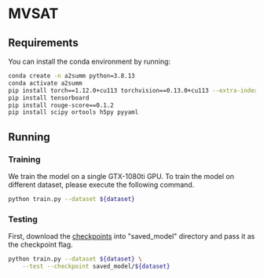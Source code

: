 # MVSAT

## Requirements
You can install the conda environment by running:
```bash
conda create -n a2summ python=3.8.13
conda activate a2summ
pip install torch==1.12.0+cu113 torchvision==0.13.0+cu113 --extra-index-url https://download.pytorch.org/whl/cu113
pip install tensorboard
pip install rouge-score==0.1.2
pip install scipy ortools h5py pyyaml
```

## Running

### Training
We train the model on a single GTX-1080ti GPU. To train the model on different dataset, please execute the following command.
```bash
python train.py --dataset ${dataset}
```

### Testing
First, download the [checkpoints](https://drive.google.com/file/d/1LuXWjW3BcAXCOals4o2UUVYMx-FYnJ3T/view?usp=sharing) into "saved_model" directory and pass it as the checkpoint flag. 

```bash
python train.py --dataset ${dataset} \
    --test --checkpoint saved_model/${dataset}
```
